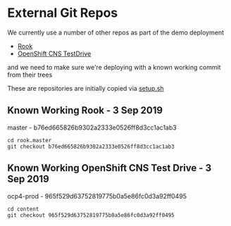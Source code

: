 # External Git Repos
We currently use a number of other repos as part of the demo deployment

* [Rook](https://github.com/rook/rook/)
* [OpenShift CNS TestDrive](https://github.com/openshift/openshift-cns-testdrive)

and we need to make sure we're deploying with a known working commit from their trees

These are repositories are initially copied via [setup.sh](../setup.sh)

## Known Working Rook - 3 Sep 2019
master - b76ed665826b9302a2333e0526ff8d3cc1ac1ab3
```
cd rook.master
git checkout b76ed665826b9302a2333e0526ff8d3cc1ac1ab3
```

## Known Working OpenShift CNS Test Drive - 3 Sep 2019
ocp4-prod - 965f529d63752819775b0a5e86fc0d3a92ff0495
```
cd content
git checkout 965f529d63752819775b0a5e86fc0d3a92ff0495
```
